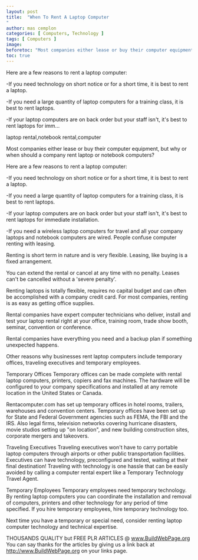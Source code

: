 ```yaml
---
layout: post
title:  "When To Rent A Laptop Computer
"
author: mas cemplon
categories: [ Computers, Technology ]
tags: [ Computers ]
image: 
beforetoc: "Most companies either lease or buy their computer equipment, but why or when should a company rent laptop or notebook computers?."
toc: true
---
```




Here are a few reasons to rent a laptop computer:

-If you need technology on short notice or for a short time, it is best to rent a laptop.

-If you need a large quantity of laptop computers for a training class, it is best to rent laptops.

-If your laptop computers are on back order but your staff isn't, it's best to rent laptops for imm...



laptop rental,notebook rental,computer


Most companies either lease or buy their computer equipment, but why or when should a company rent laptop or notebook computers?

Here are a few reasons to rent a laptop computer:

-If you need technology on short notice or for a short time, it is best to rent a laptop.

-If you need a large quantity of laptop computers for a training class, it is best to rent laptops.

-If your laptop computers are on back order but your staff isn't, it's best to rent laptops for immediate installation.

-If you need a wireless laptop computers for travel and all your company laptops and notebook computers are wired.
People confuse computer renting with leasing.

Renting is short term in nature and is very flexible. Leasing, like buying is a fixed arrangement.

You can extend the rental or cancel at any time with no penalty. Leases can't be cancelled without a 'severe penalty'.

Renting laptops is totally flexible, requires no capital budget and can often be accomplished with a company credit card. For most companies, renting is as easy as getting office supplies.

Rental companies have expert computer technicians who deliver, install and test your laptop rental right at your office, training room, trade show booth, seminar, convention or conference.

Rental companies have everything you need and a backup plan if something unexpected happens.

Other reasons why businesses rent laptop computers include temporary offices, traveling executives and temporary employees.

Temporary Offices
Temporary offices can be made complete with rental laptop computers, printers, copiers and fax machines. The hardware will be configured to your company specifications and installed at any remote location in the United States or Canada.

Rentacomputer.com has set up temporary offices in hotel rooms, trailers, warehouses and convention centers. Temporary offices have been set up for State and Federal Government agencies such as FEMA, the FBI and the IRS. Also legal firms, television networks covering hurricane disasters, movie studios setting up "on location", and new building construction sites, corporate mergers and takeovers.

Traveling Executives
Traveling executives won't have to carry portable laptop computers through airports or other public transportation facilities. Executives can have technology, preconfigured and tested, waiting at their final destination! Traveling with technology is one hassle that can be easily avoided by calling a computer rental expert like a Temporary Technology Travel Agent.

Temporary Employees
Temporary employees need temporary technology. By renting laptop computers you can coordinate the installation and removal of computers, printers and other technology for any period of time specified. If you hire temporary employees, hire temporary technology too.

Next time you have a temporary or special need, consider renting laptop computer technology and technical expertise.


THOUSANDS QUALITY but FREE PLR ARTICLES @ www.BuildWebPage.org
You can say thanks for the articles by giving us a link back at http://www.BuildWebPage.org on your links page.
